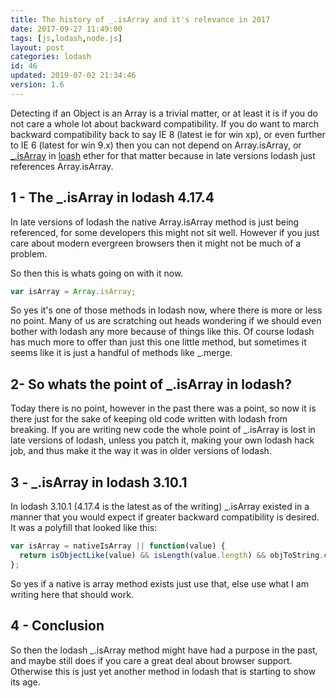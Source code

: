 ```yaml
---
title: The history of _.isArray and it's relevance in 2017
date: 2017-09-27 11:49:00
tags: [js,lodash,node.js]
layout: post
categories: lodash
id: 46
updated: 2019-07-02 21:34:46
version: 1.6
---
```


Detecting if an Object is an Array is a trivial matter, or at least it is if you do not care a whole lot about backward compatibility. If you do want to march backward compatibility back to say IE 8 (latest ie for win xp), or even further to IE 6 (latest for win 9.x) then you can not depend on Array.isArray, or [_.isArray](https://lodash.com/docs/4.17.4#isArray) in [loash](https://lodash.com/) ether for that matter because in late versions lodash just references Array.isArray.

<!-- more -->

## 1 - The _.isArray in lodash 4.17.4

In late versions of lodash the native Array.isArray method is just being referenced, for some developers this might not sit well. However if you just care about modern evergreen browsers then it might not be much of a problem.

So then this is whats going on with it now.

```js
var isArray = Array.isArray;
```

So yes it's one of those methods in lodash now, where there is more or less no point. Many of us are scratching out heads wondering if we should even bother with lodash any more because of things like this. Of course lodash has much more to offer than just this one little method, but sometimes it seems like it is just a handful of methods like \_.merge.

## 2- So whats the point of _.isArray in lodash?

Today there is no point, however in the past there was a point, so now it is there just for the sake of keeping old code written with lodash from breaking. If you are writing new code the whole point of _.isArray is lost in late versions of lodash, unless you patch it, making your own lodash hack job, and thus make it the way it was in older versions of lodash.

## 3 - _.isArray in lodash 3.10.1

In lodash 3.10.1 (4.17.4 is the latest as of the writing) _.isArray existed in a manner that you would expect if greater backward compatibility is desired. It was a polyfill that looked like this:

```js
var isArray = nativeIsArray || function(value) {
  return isObjectLike(value) && isLength(value.length) && objToString.call(value) == arrayTag;
};
```

So yes if a native is array method exists just use that, else use what I am writing here that should work.

## 4 - Conclusion

So then the lodash \_.isArray method might have had a purpose in the past, and maybe still does if you care a great deal about browser support. Otherwise this is just yet another method in lodash that is starting to show its age.